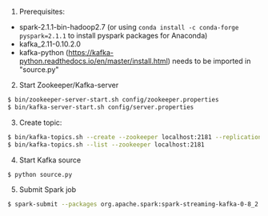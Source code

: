 1. Prerequisites:
* spark-2.1.1-bin-hadoop2.7 (or using `conda install -c conda-forge pyspark=2.1.1` to install pyspark packages for Anaconda)
* kafka_2.11-0.10.2.0
* kafka-python (https://kafka-python.readthedocs.io/en/master/install.html) needs to be imported in "source.py"
 
2. Start Zookeeper/Kafka-server
```bash
$ bin/zookeeper-server-start.sh config/zookeeper.properties
$ bin/kafka-server-start.sh config/server.properties
```
 
3. Create topic:
```bash
$ bin/kafka-topics.sh --create --zookeeper localhost:2181 --replication-factor 1 --partitions 1 --topic fintech
$ bin/kafka-topics.sh --list --zookeeper localhost:2181
```
 
4. Start Kafka source
```bash
$ python source.py
```
 
5. Submit Spark job
```bash
$ spark-submit --packages org.apache.spark:spark-streaming-kafka-0-8_2.11:2.0.1 streaming.py localhost:2181 fintech
```
 

